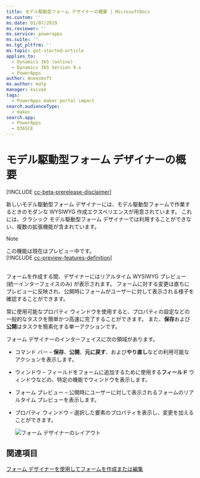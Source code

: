 ```yaml
---
title: モデル駆動型フォーム デザイナーの概要 | MicrosoftDocs
ms.custom: ''
ms.date: 01/07/2019
ms.reviewer: ''
ms.service: powerapps
ms.suite: ''
ms.tgt_pltfrm: ''
ms.topic: get-started-article
applies_to:
  - Dynamics 365 (online)
  - Dynamics 365 Version 9.x
  - PowerApps
author: Aneesmsft
ms.author: matp
manager: kvivek
tags:
  - PowerApps maker portal impact
search.audienceType:
  - maker
search.app:
  - PowerApps
  - D365CE
---
```

# <a name="overview-of-the-model-driven-form-designer"></a>モデル駆動型フォーム デザイナーの概要
[!INCLUDE [cc-beta-prerelease-disclaimer](../../includes/cc-beta-prerelease-disclaimer.md)]

新しいモデル駆動型フォーム デザイナーには、モデル駆動型フォームで作業するときのモダンな WYSIWYG 作成エクスペリエンスが用意されています。 これには、クラシック モデル駆動型フォーム デザイナーでは利用することができない、複数の拡張機能が含まれています。 

> [!NOTE]
> この機能は現在はプレビュー中です。 <br />
> [!INCLUDE [cc-preview-features-definition](../../includes/cc-preview-features-definition.md)] <br /><br />

フォームを作成する間、デザイナーにはリアルタイム WYSIWYG プレビュー (統一インターフェイスのみ) が表示されます。 フォームに対する変更は直ちにプレビューに反映され、公開時にフォームがユーザーに対して表示される様子を確認することができます。 

常に使用可能なプロパティ ウィンドウを使用すると、プロパティの設定などの一般的なタスクを簡単かつ高速に完了することができます。 また、**保存**および**公開**はタスクを簡素化する単一アクションです。

フォーム デザイナーのインターフェイスに次の領域があります。 
- コマンド バー – **保存**、**公開**、**元に戻す**、および**やり直し**などの利用可能なアクションを表示します。 
- ウィンドウ – フィールドをフォームに追加するために使用する**フィールド** ウィンドウなどの、特定の機能でウィンドウを表示します。 
- フォーム プレビュー – 公開時にユーザーに対して表示されるフォームのリアルタイム プレビューを表示します。 
- プロパティ ウィンドウ – 選択した要素のプロパティを表示し、変更を加えることができます。

   ![フォーム デザイナーのレイアウト](media/form-designer.png)

## <a name="see-also"></a>関連項目
[フォーム デザイナーを使用してフォームを作成または編集](create-and-edit-forms.md)
